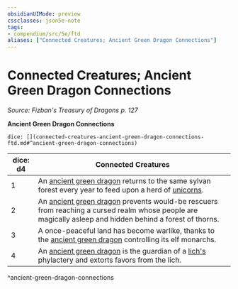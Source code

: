```yaml
---
obsidianUIMode: preview
cssclasses: json5e-note
tags:
- compendium/src/5e/ftd
aliases: ["Connected Creatures; Ancient Green Dragon Connections"]
---
```

# Connected Creatures; Ancient Green Dragon Connections
*Source: Fizban's Treasury of Dragons p. 127* 

**Ancient Green Dragon Connections**

`dice: [](connected-creatures-ancient-green-dragon-connections-ftd.md#^ancient-green-dragon-connections)`

| dice: d4 | Connected Creatures |
|----------|---------------------|
| 1 | An [ancient green dragon](5E2014官方资源/bestiary/dragon/ancient-green-dragon.md) returns to the same sylvan forest every year to feed upon a herd of [unicorns](5E2014官方资源/bestiary/celestial/unicorn.md). |
| 2 | An [ancient green dragon](5E2014官方资源/bestiary/dragon/ancient-green-dragon.md) prevents would-be rescuers from reaching a cursed realm whose people are magically asleep and hidden behind a forest of thorns. |
| 3 | A once-peaceful land has become warlike, thanks to the [ancient green dragon](5E2014官方资源/bestiary/dragon/ancient-green-dragon.md) controlling its elf monarchs. |
| 4 | An [ancient green dragon](5E2014官方资源/bestiary/dragon/ancient-green-dragon.md) is the guardian of a [lich's](5E2014官方资源/bestiary/undead/lich.md) phylactery and extorts favors from the lich. |
^ancient-green-dragon-connections